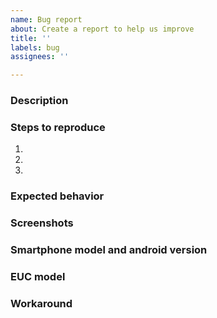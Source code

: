 ```yaml
---
name: Bug report
about: Create a report to help us improve
title: ''
labels: bug
assignees: ''

---
```


### Description
<!-- A clear and concise description of what the bug is. -->

### Steps to reproduce
<!-- e.g. 1. Go to '...'    2. Click on '....'     3. Scroll down to '....'     4. See error -->
1. 
2. 
3. 

### Expected behavior
<!-- A clear and concise description of what you expected to happen. -->

### Screenshots
<!-- If the issue is a visual issue, please include screenshots showing the problem if possible -->

### Smartphone model and android version
<!-- e.g. Realme XS10. Android version: 10 -->

### EUC model
<!-- e.g. Inmotion V12 -->

### Workaround
<!-- Did you find any workaround for this issue? This can unblock other people while waiting for this issue to be resolved -->
